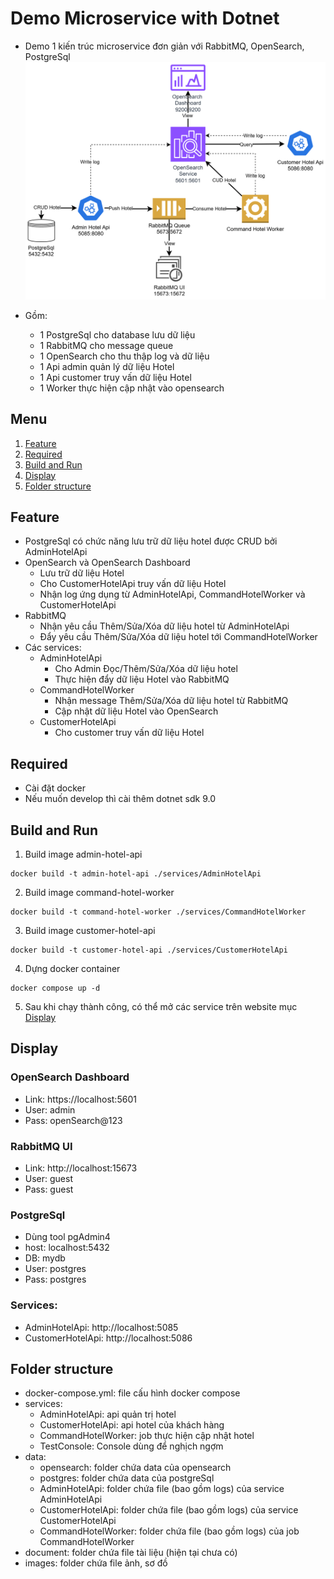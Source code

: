 # Demo Microservice with Dotnet

- Demo 1 kiến trúc microservice đơn giản với RabbitMQ, OpenSearch, PostgreSql
  ![general](./images/general.drawio.png)

- Gồm:
  - 1 PostgreSql cho database lưu dữ liệu
  - 1 RabbitMQ cho message queue
  - 1 OpenSearch cho thu thập log và dữ liệu
  - 1 Api admin quản lý dữ liệu Hotel
  - 1 Api customer truy vấn dữ liệu Hotel
  - 1 Worker thực hiện cập nhật vào opensearch

## Menu

1. [Feature](#feature)
2. [Required](#required)
3. [Build and Run](#build-and-run)
4. [Display](#display)
5. [Folder structure](#folder-structure)

## Feature

- PostgreSql có chức năng lưu trữ dữ liệu hotel được CRUD bởi AdminHotelApi
- OpenSearch và OpenSearch Dashboard
  - Lưu trữ dữ liệu Hotel
  - Cho CustomerHotelApi truy vấn dữ liệu Hotel
  - Nhận log ứng dụng từ AdminHotelApi, CommandHotelWorker và CustomerHotelApi
- RabbitMQ
  - Nhận yêu cầu Thêm/Sửa/Xóa dữ liệu hotel từ AdminHotelApi
  - Đẩy yêu cầu Thêm/Sửa/Xóa dữ liệu hotel tới CommandHotelWorker
- Các services:
  - AdminHotelApi
    - Cho Admin Đọc/Thêm/Sửa/Xóa dữ liệu hotel
    - Thực hiện đẩy dữ liệu Hotel vào RabbitMQ
  - CommandHotelWorker
    - Nhận message Thêm/Sửa/Xóa dữ liệu hotel từ RabbitMQ
    - Cập nhật dữ liệu Hotel vào OpenSearch
  - CustomerHotelApi
    - Cho customer truy vấn dữ liệu Hotel

## Required

- Cài đặt docker
- Nếu muốn develop thì cài thêm dotnet sdk 9.0

## Build and Run

1. Build image admin-hotel-api

```terminal
docker build -t admin-hotel-api ./services/AdminHotelApi
```

2. Build image command-hotel-worker

```terminal
docker build -t command-hotel-worker ./services/CommandHotelWorker
```

3. Build image customer-hotel-api

```terminal
docker build -t customer-hotel-api ./services/CustomerHotelApi
```

4. Dựng docker container

```terminal
docker compose up -d
```

5. Sau khi chạy thành công, có thể mở các service trên website mục [Display](#display)

## Display

### OpenSearch Dashboard

- Link: https://localhost:5601
- User: admin
- Pass: openSearch@123

### RabbitMQ UI

- Link: http://localhost:15673
- User: guest
- Pass: guest

### PostgreSql

- Dùng tool pgAdmin4
- host: localhost:5432
- DB: mydb
- User: postgres
- Pass: postgres

### Services:

- AdminHotelApi: http://localhost:5085
- CustomerHotelApi: http://localhost:5086

## Folder structure

- docker-compose.yml: file cấu hình docker compose
- services:
  - AdminHotelApi: api quản trị hotel
  - CustomerHotelApi: api hotel của khách hàng
  - CommandHotelWorker: job thực hiện cập nhật hotel
  - TestConsole: Console dùng để nghịch ngợm
- data:
  - opensearch: folder chứa data của opensearch
  - postgres: folder chứa data của postgreSql
  - AdminHotelApi: folder chứa file (bao gồm logs) của service AdminHotelApi
  - CustomerHotelApi: folder chứa file (bao gồm logs) của service CustomerHotelApi
  - CommandHotelWorker: folder chứa file (bao gồm logs) của job CommandHotelWorker
- document: folder chứa file tài liệu (hiện tại chưa có)
- images: folder chứa file ảnh, sơ đồ
